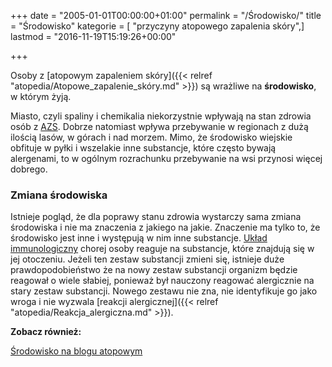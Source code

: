 +++
date = "2005-01-01T00:00:00+01:00"
permalink = "/Środowisko/"
title = "Środowisko"
kategorie = [ "przyczyny atopowego zapalenia skóry",]
lastmod = "2016-11-19T15:19:26+00:00"

+++

Osoby z [atopowym zapaleniem skóry]({{< relref "atopedia/Atopowe_zapalenie_skóry.md" >}}) są wrażliwe na **środowisko**, w którym żyją.

Miasto, czyli spaliny i chemikalia niekorzystnie wpływają na stan zdrowia osób z [AZS](/atopedia/AZS). Dobrze natomiast wpływa przebywanie w regionach z dużą ilością lasów, w górach i nad morzem. Mimo, że środowisko wiejskie obfituje w pyłki i wszelakie inne substancje, które często bywają alergenami, to w ogólnym rozrachunku przebywanie na wsi przynosi więcej dobrego.

### Zmiana środowiska

Istnieje pogląd, że dla poprawy stanu zdrowia wystarczy sama zmiana środowiska i nie ma znaczenia z jakiego na jakie. Znaczenie ma tylko to, że środowisko jest inne i występują w nim inne substancje. [Układ immunologiczny](/atopedia/Układ_immunologiczny) chorej osoby reaguje na substancje, które znajdują się w jej otoczeniu. Jeżeli ten zestaw substancji zmieni się, istnieje duże prawdopodobieństwo że na nowy zestaw substancji organizm będzie reagował o wiele słabiej, ponieważ był nauczony reagować alergicznie na stary zestaw substancji. Nowego zestawu nie zna, nie identyfikuje go jako wroga i nie wyzwala [reakcji alergicznej]({{< relref "atopedia/Reakcja_alergiczna.md" >}}).

**Zobacz również:**

[Środowisko na blogu atopowym](/category/srodowisko/)
